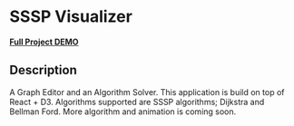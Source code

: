 # SSSP Visualizer

**[Full Project DEMO](https://trisentosa.github.io/SSSP_visualizer/)**

## Description

A Graph Editor and an Algorithm Solver. This application is build on top of React + D3.
Algorithms supported are SSSP algorithms; Dijkstra and Bellman Ford. More algorithm and animation is coming soon.

